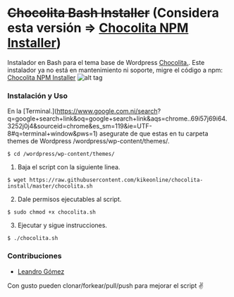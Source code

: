 # ~~Chocolita Bash Installer~~ (Considera esta versión => [Chocolita NPM Installer](https://github.com/kikeonline/chocolita-npm-installer))
Instalador en Bash para el tema base de Wordpress [Chocolita.](https://github.com/monchitonet/Chocolita). Este instalador ya no está en mantenimiento ni soporte, migre el código a npm: [Chocolita NPM Installer](https://github.com/kikeonline/chocolita-npm-installer)
![alt tag](https://raw.githubusercontent.com/kikeonline/chocolita-install/master/screen.gif)

### Instalación y Uso
En la [Terminal.](https://www.google.com.ni/search? q=google+search+link&oq=google+search+link&aqs=chrome..69i57j69i64.3252j0j4&sourceid=chrome&es_sm=119&ie=UTF-8#q=terminal+window&pws=1) asegurate de que estas en tu carpeta themes de Wordpress /wordpress/wp-content/themes/.

  ```shell
  $ cd /wordpress/wp-content/themes/
  ```
1. Baja el script con la siguiente linea.
  ```shell
  $ wget https://raw.githubusercontent.com/kikeonline/chocolita-install/master/chocolita.sh
  ```

2. Dale permisos ejecutables al script.
  ```shell
  $ sudo chmod +x chocolita.sh
  ```
  
3. Ejecutar y sigue instrucciones.
  ```shell
  $ ./chocolita.sh
  ```
  
### Contribuciones
- [Leandro Gómez](https://github.com/leogg)

Con gusto pueden clonar/forkear/pull/push para mejorar el script ✌️
